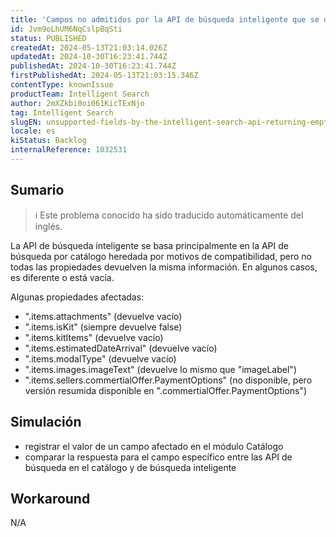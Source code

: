 ```yaml
---
title: 'Campos no admitidos por la API de búsqueda inteligente que se devuelven vacíos'
id: Jvm9oLhUM6NqCslpBqSti
status: PUBLISHED
createdAt: 2024-05-13T21:03:14.026Z
updatedAt: 2024-10-30T16:23:41.744Z
publishedAt: 2024-10-30T16:23:41.744Z
firstPublishedAt: 2024-05-13T21:03:15.346Z
contentType: knownIssue
productTeam: Intelligent Search
author: 2mXZkbi0oi061KicTExNjo
tag: Intelligent Search
slugEN: unsupported-fields-by-the-intelligent-search-api-returning-empty
locale: es
kiStatus: Backlog
internalReference: 1032531
---
```


## Sumario

>ℹ️ Este problema conocido ha sido traducido automáticamente del inglés.


La API de búsqueda inteligente se basa principalmente en la API de búsqueda por catálogo heredada por motivos de compatibilidad, pero no todas las propiedades devuelven la misma información. En algunos casos, es diferente o está vacía.

Algunas propiedades afectadas:

- ".items.attachments" (devuelve vacío)
- ".items.isKit" (siempre devuelve false)
- ".items.kitItems" (devuelve vacío)
- ".items.estimatedDateArrival" (devuelve vacío)
- ".items.modalType" (devuelve vacío)
- ".items.images.imageText" (devuelve lo mismo que "imageLabel")
- ".items.sellers.commertialOffer.PaymentOptions" (no disponible, pero versión resumida disponible en ".commertialOffer.PaymentOptions")


##

## Simulación



- registrar el valor de un campo afectado en el módulo Catálogo
- comparar la respuesta para el campo específico entre las API de búsqueda en el catálogo y de búsqueda inteligente



## Workaround


N/A




